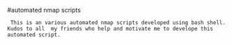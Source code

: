 #automated nmap scripts 
     
     
     This is an various automated nmap scripts developed using bash shell. Kudos to all  my friends who help and motivate me to develope this automated script. 
